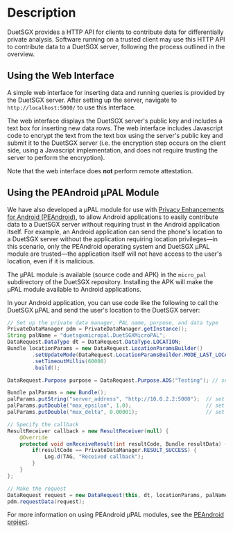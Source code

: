# Description

DuetSGX provides a HTTP API for clients to contribute data for
differentially private analysis. Software running on a trusted client
may use this HTTP API to contribute data to a DuetSGX server,
following the process outlined in the overview.


## Using the Web Interface

A simple web interface for inserting data and running queries is
provided by the DuetSGX server. After setting up the server, navigate
to `http://localhost:5000/` to use this interface.

The web interface displays the DuetSGX server's public key and
includes a text box for inserting new data rows. The web interface
includes Javascript code to encrypt the text from the text box using
the server's public key and submit it to the DuetSGX server (i.e. the
encryption step occurs on the client side, using a Javascript
implementation, and does not require trusting the server to perform
the encryption).

Note that the web interface does **not** perform remote attestation.


## Using the PEAndroid μPAL Module

We have also developed a μPAL module for use with [Privacy
Enhancements for Android (PEAndroid)](https://android-privacy.org/),
to allow Android applications to easily contribute data to a DuetSGX
server without requiring trust in the Android application itself. For
example, an Android application can send the phone's location to a
DuetSGX server without the application requiring location
privileges—in this scenario, only the PEAndroid operating system and
DuetSGX μPAL module are trusted—the application itself will not have
access to the user's location, even if it is malicious.

The μPAL module is available (source code and APK) in the `micro_pal`
subdirectory of the DuetSGX repository. Installing the APK will make
the μPAL module available to Android applications.

In your Android application, you can use code like the following to
call the DuetSGX μPAL and send the user's location to the DuetSGX
server:

```java
// Set up the private data manager, PAL name, purpose, and data type
PrivateDataManager pdm = PrivateDataManager.getInstance();
String palName = "duetsgxmicropal.DuetSGXMicroPAL";
DataRequest.DataType dt = DataRequest.DataType.LOCATION;
Bundle locationParams = new DataRequest.LocationParamsBuilder()
        .setUpdateMode(DataRequest.LocationParamsBuilder.MODE_LAST_LOCATION)
        .setTimeoutMillis(60000)
        .build();

DataRequest.Purpose purpose = DataRequest.Purpose.ADS("Testing"); // set the purpose for the request

Bundle palParams = new Bundle();
palParams.putString("server_address", "http://10.0.2.2:5000");  // set the DuetSGX server address
palParams.putDouble("max_epsilon", 1.0);                        // set the maximum allowed epsilon value
palParams.putDouble("max_delta", 0.00001);                      // set the maximum allowed delta value

// Specify the callback
ResultReceiver callback = new ResultReceiver(null) {
    @Override
    protected void onReceiveResult(int resultCode, Bundle resultData) {
        if(resultCode == PrivateDataManager.RESULT_SUCCESS) {
            Log.d(TAG, "Received callback");
        }
    }
};

// Make the request
DataRequest request = new DataRequest(this, dt, locationParams, palName, palParams, purpose, callback);
pdm.requestData(request);
```

For more information on using PEAndroid μPAL modules, see the
[PEAndroid project](https://android-privacy.org/).

